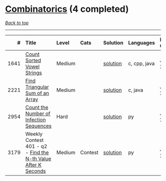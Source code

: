 # [Combinatorics](<https://leetcode.com/tag/Combinatorics/>) (4 completed)

*[Back to top](<../../README.md>)*

------

|    # | Title                                                                                                                                | Level   | Cats    | Solution                                                           | Languages    | Date Complete   |
|-----:|:-------------------------------------------------------------------------------------------------------------------------------------|:--------|:--------|:-------------------------------------------------------------------|:-------------|:----------------|
| 1641 | [Count Sorted Vowel Strings](<https://leetcode.com/problems/count-sorted-vowel-strings>)                                             | Medium  |         | [solution](<../_1641. Count Sorted Vowel Strings.md>)              | c, cpp, java | Jun 24, 2024    |
| 2221 | [Find Triangular Sum of an Array](<https://leetcode.com/problems/find-triangular-sum-of-an-array>)                                   | Medium  |         | [solution](<../_2221. Find Triangular Sum of an Array.md>)         | c, java      | Jun 27, 2024    |
| 2954 | [Count the Number of Infection Sequences](<https://leetcode.com/problems/count-the-number-of-infection-sequences>)                   | Hard    |         | [solution](<../_2954. Count the Number of Infection Sequences.md>) | py           | Jun 26, 2024    |
| 3179 | Weekly Contest 401 - q2 - [Find the N-th Value After K Seconds](<https://leetcode.com/problems/find-the-n-th-value-after-k-seconds>) | Medium  | Contest | [solution](<../_3179. Find the N-th Value After K Seconds.md>)     | py           | Jul 07, 2024    |